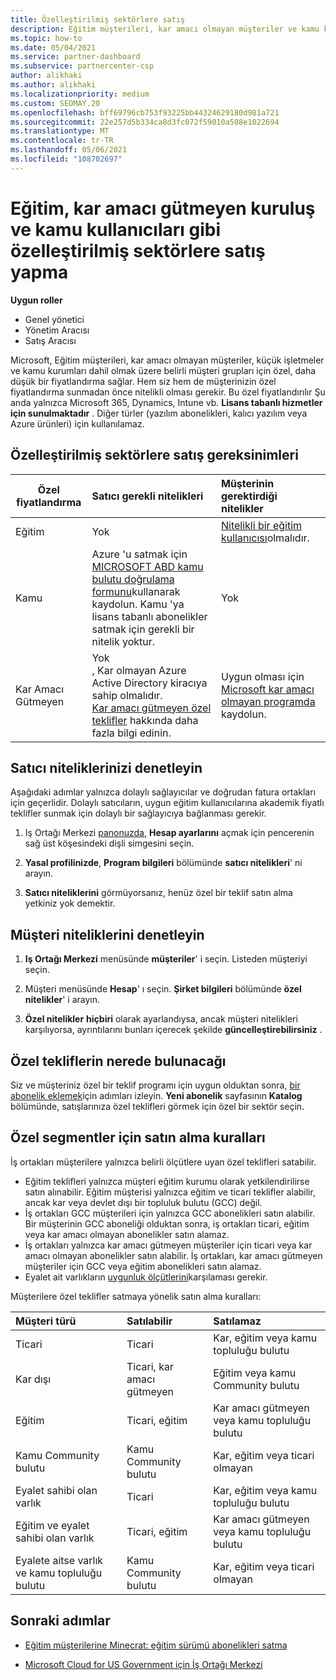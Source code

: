 ```yaml
---
title: Özelleştirilmiş sektörlere satış
description: Eğitim müşterileri, kar amacı olmayan müşteriler ve kamu kullanıcıları dahil olmak üzere, Microsoft 'un belirli müşteri grupları için özel, azaltılan fiyatlar hakkında bilgi edinin.
ms.topic: how-to
ms.date: 05/04/2021
ms.service: partner-dashboard
ms.subservice: partnercenter-csp
author: alikhaki
ms.author: alikhaki
ms.localizationpriority: medium
ms.custom: SEOMAY.20
ms.openlocfilehash: bff69796cb753f93225bb44324629180d981a721
ms.sourcegitcommit: 22e257d5b334ca8d3fc072f59010a508e1022694
ms.translationtype: MT
ms.contentlocale: tr-TR
ms.lasthandoff: 05/06/2021
ms.locfileid: "108702697"
---
```

# <a name="sell-to-specialized-industries-like-education-non-profit-and-government-users"></a>Eğitim, kar amacı gütmeyen kuruluş ve kamu kullanıcıları gibi özelleştirilmiş sektörlere satış yapma

**Uygun roller**

- Genel yönetici
- Yönetim Aracısı
- Satış Aracısı

Microsoft, Eğitim müşterileri, kar amacı olmayan müşteriler, küçük işletmeler ve kamu kurumları dahil olmak üzere belirli müşteri grupları için özel, daha düşük bir fiyatlandırma sağlar. Hem siz hem de müşterinizin özel fiyatlandırma sunmadan önce nitelikli olması gerekir. Bu özel fiyatlandırılır Şu anda yalnızca Microsoft 365, Dynamics, Intune vb. **Lisans tabanlı hizmetler için sunulmaktadır** . Diğer türler (yazılım abonelikleri, kalıcı yazılım veya Azure ürünleri) için kullanılamaz.

## <a name="requirements-to-sell-to-specialized-industries"></a>Özelleştirilmiş sektörlere satış gereksinimleri

|**Özel fiyatlandırma**   |**Satıcı gerekli nitelikleri**   |**Müşterinin gerektirdiği nitelikler**   |
|----------------------------|:---------------------------------|:------------------------------------------|
|Eğitim   |Yok   | [Nitelikli bir eğitim kullanıcısı](https://www.microsoftvolumelicensing.com/DocumentSearch.aspx?Mode=3&DocumentTypeId=7)olmalıdır.   |
|Kamu   |Azure 'u satmak için [MICROSOFT ABD kamu bulutu doğrulama formunu](https://azuregov.microsoft.com/csp)kullanarak kaydolun. Kamu 'ya lisans tabanlı abonelikler satmak için gerekli bir nitelik yoktur.|   Yok|
|Kar Amacı Gütmeyen  |Yok<br/> , Kar olmayan Azure Active Directory kiracıya sahip olmalıdır.<br/> [Kar amacı gütmeyen özel teklifler](https://assetsprod.microsoft.com/mpn/nonprofit-skus-in-csp-faq.pdf) hakkında daha fazla bilgi edinin.   |Uygun olması için [Microsoft kar amacı olmayan programda](https://nonprofit.microsoft.com/#/register) kaydolun.   |

## <a name="check-your-reseller-qualifications"></a>Satıcı niteliklerinizi denetleyin

Aşağıdaki adımlar yalnızca dolaylı sağlayıcılar ve doğrudan fatura ortakları için geçerlidir. Dolaylı satıcıların, uygun eğitim kullanıcılarına akademik fiyatlı teklifler sunmak için dolaylı bir sağlayıcıya bağlanması gerekir.

1. Iş Ortağı Merkezi [panonuzda](https://partner.microsoft.com/dashboard), **Hesap ayarlarını** açmak için pencerenin sağ üst köşesindeki dişli simgesini seçin.

2. **Yasal profilinizde**, **Program bilgileri** bölümünde **satıcı nitelikleri**' ni arayın.

3. **Satıcı niteliklerini** görmüyorsanız, henüz özel bir teklif satın alma yetkiniz yok demektir.

## <a name="check-the-customer-qualifications"></a>Müşteri niteliklerini denetleyin

1. **Iş Ortağı Merkezi** menüsünde **müşteriler**' i seçin. Listeden müşteriyi seçin.

2. Müşteri menüsünde **Hesap**' ı seçin. **Şirket bilgileri** bölümünde **özel nitelikler**' i arayın.

3. **Özel nitelikler** **hiçbiri** olarak ayarlandıysa, ancak müşteri nitelikleri karşılıyorsa, ayrıntılarını bunları içerecek şekilde **güncelleştirebilirsiniz** .

## <a name="where-to-find-special-offers"></a>Özel tekliflerin nerede bulunacağı

Siz ve müşteriniz özel bir teklif programı için uygun olduktan sonra, [bir abonelik eklemek](create-a-new-subscription.md)için adımları izleyin. **Yeni abonelik** sayfasının **Katalog** bölümünde, satışlarınıza özel teklifleri görmek için özel bir sektör seçin.

## <a name="purchase-rules-for-special-segments"></a>Özel segmentler için satın alma kuralları

İş ortakları müşterilere yalnızca belirli ölçütlere uyan özel teklifleri satabilir. 

- Eğitim teklifleri yalnızca müşteri eğitim kurumu olarak yetkilendirilirse satın alınabilir. Eğitim müşterisi yalnızca eğitim ve ticari teklifler alabilir, ancak kar veya devlet dışı bir topluluk bulutu (GCC) değil.
- İş ortakları GCC müşterileri için yalnızca GCC abonelikleri satın alabilir. Bir müşterinin GCC aboneliği olduktan sonra, iş ortakları ticari, eğitim veya kar amacı olmayan abonelikler satın alamaz.
- İş ortakları yalnızca kar amacı gütmeyen müşteriler için ticari veya kar amacı olmayan abonelikler satın alabilir. İş ortakları, kar amacı gütmeyen müşteriler için GCC veya eğitim abonelikleri satın alamaz.
- Eyalet ait varlıkların [uygunluk ölçütlerini](https://www.microsoft.com/legal/compliance/anticorruption/criteria)karşılaması gerekir.

Müşterilere özel teklifler satmaya yönelik satın alma kuralları:

|**Müşteri türü**   |**Satılabilir**   |**Satılamaz**   |
|:----------------------------|:---------------------------------|:------------------------------------------|
| Ticari |Ticari | Kar, eğitim veya kamu topluluğu bulutu |
| Kar dışı |Ticari, kar amacı gütmeyen | Eğitim veya kamu Community bulutu |
| Eğitim |Ticari, eğitim | Kar amacı gütmeyen veya kamu topluluğu bulutu |
| Kamu Community bulutu |Kamu Community bulutu | Kar, eğitim veya ticari olmayan |
| Eyalet sahibi olan varlık  | Ticari  | Kar, eğitim veya kamu topluluğu bulutu  |
| Eğitim ve eyalet sahibi olan varlık | Ticari, eğitim | Kar amacı gütmeyen veya kamu topluluğu bulutu |
| Eyalete aitse varlık ve kamu topluluğu bulutu | Kamu Community bulutu | Kar, eğitim veya ticari olmayan |

## <a name="next-steps"></a>Sonraki adımlar

- [Eğitim müşterilerine Minecrat: eğitim sürümü abonelikleri satma](minecraft-subscriptions.md)

- [Microsoft Cloud for US Government için İş Ortağı Merkezi](partner-center-for-microsoft-us-govt-cloud.md)

